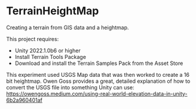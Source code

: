 # TerrainHeightMap
Creating a terrain from GIS data and a heightmap.

This project requires:
* Unity 2022.1.0b6 or higher
* Install Terrain Tools Package
* Download and install the Terrain Samples Pack from the Asset Store

This experiment used USGS Map data that was then worked to create a 16 bit heightmap. Owen Goss provides a great, detailed explanation of how to convert the USGS file into something Unity can use: https://owengoss.medium.com/using-real-world-elevation-data-in-unity-6b2a960401af
